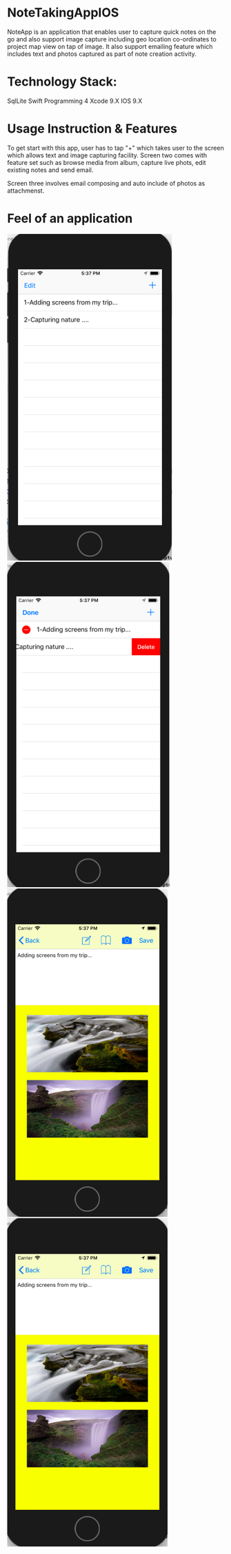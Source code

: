 # NoteTakingAppIOS

NoteApp is an application that enables user to capture quick notes on the go and also support image capture including geo location co-ordinates to project map view on tap of image.
It also support emailing feature which includes text and photos captured as part of note creation activity.

# Technology Stack: 
SqlLite
Swift Programming 4
Xcode 9.X
IOS 9.X

# Usage Instruction & Features
To get start with this app, user has to tap "+" which takes user to the screen which allows text and image capturing facility.
Screen two comes with feature set such as browse media from album, capture live phots, edit existing notes and send email.

Screen three involves email composing and auto include of photos as attachmenst.

# Feel of an application 
![Screenshot](Img1.png) ![Screenshot](Img2.png) ![Screenshot](Img3.png) ![Chatroom](Img3.png)
